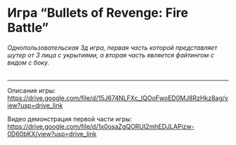 # Игра “Bullets of Revenge: Fire Battle”  
###### Однопользовательская 3д игра, первая часть которой представляет шутер от 3 лица с укрытиями, а вторая часть является файтингом с видом с боку. 
 ---
 Описание игры:
 https://drive.google.com/file/d/15J674NLFXc_IQOoFwoED0MJ8RzHkz8ag/view?usp=drive_link  

 Видео демонстрация первой части игры:
https://drive.google.com/file/d/1x0osaZgQORUI2mhEDJLAPizw-0D60bKX/view?usp=drive_link
